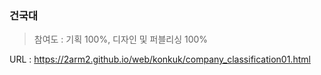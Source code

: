 ### 건국대

> 참여도 : 기획 100%, 디자인 및 퍼블리싱 100%

URL : https://2arm2.github.io/web/konkuk/company_classification01.html
